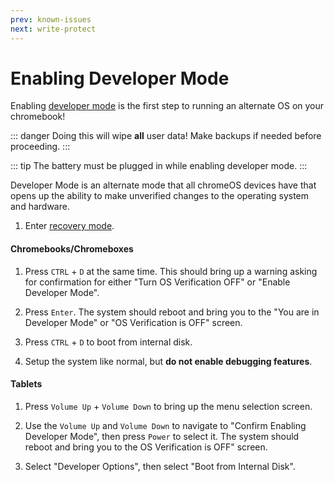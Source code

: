 ```yaml
---
prev: known-issues
next: write-protect
---
```

# Enabling Developer Mode

Enabling [developer mode](https://chromium.googlesource.com/chromiumos/docs/+/HEAD/developer_mode.md) is the first step to running an alternate OS on your chromebook!

::: danger
Doing this will wipe **all** user data! Make backups if needed before proceeding.
:::

::: tip
The battery must be plugged in while enabling developer mode.
:::

Developer Mode is an alternate mode that all chromeOS devices have that opens up the ability to make unverified changes to the operating system and hardware.

1. Enter [recovery mode](recovery-mode.md).

#### Chromebooks/Chromeboxes

1. Press `CTRL` +  `D` at the same time. This should bring up a warning asking for confirmation for either "Turn OS Verification OFF" or "Enable Developer Mode".

2. Press `Enter`. The system should reboot and bring you to the "You are in Developer Mode" or "OS Verification is OFF" screen.

3. Press `CTRL` +  `D` to boot from internal disk.

4. Setup the system like normal, but **do not enable debugging features**.

#### Tablets

1. Press `Volume Up` + `Volume Down` to bring up the menu selection screen.

2. Use the `Volume Up` and `Volume Down` to navigate to  "Confirm Enabling Developer Mode", then press `Power` to select it. The system should reboot and bring you to the OS Verification is OFF" screen.

3. Select "Developer Options", then select "Boot from Internal Disk".
